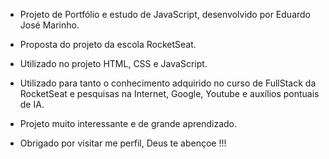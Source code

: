 - Projeto de Portfólio e estudo de JavaScript, desenvolvido por Eduardo José Marinho.

- Proposta do projeto da escola RocketSeat.

- Utilizado no projeto HTML, CSS e JavaScript.

- Utilizado para tanto o conhecimento adquirido no curso de FullStack da RocketSeat e pesquisas na Internet, Google, Youtube e auxílios pontuais de IA.

- Projeto muito interessante e de grande aprendizado.



- Obrigado por visitar me perfil, Deus te abençoe !!!
